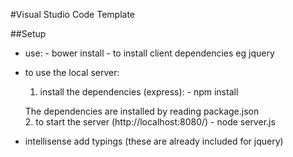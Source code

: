#Visual Studio Code Template

##Setup
* use: - bower install - to install client dependencies eg jquery
* to use the local server:
    1. install the dependencies (express): -  npm install
    
    The dependencies are installed by reading package.json   
    2. to start the server (http://localhost:8080/) - node server.js
    
    
* intellisense add typings (these are already included for jquery)



